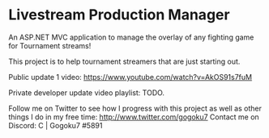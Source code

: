 # Livestream Production Manager

An ASP.NET MVC application to manage the overlay of any fighting game for Tournament streams!

This project is to help tournament streamers that are just starting out.

Public update 1 video: https://www.youtube.com/watch?v=AkOS91s7fuM

Private developer update video playlist: TODO.

Follow me on Twitter to see how I progress with this project as well as other things I do in my free time: http://www.twitter.com/gogoku7
Contact me on Discord: C | Gogoku7 #5891
